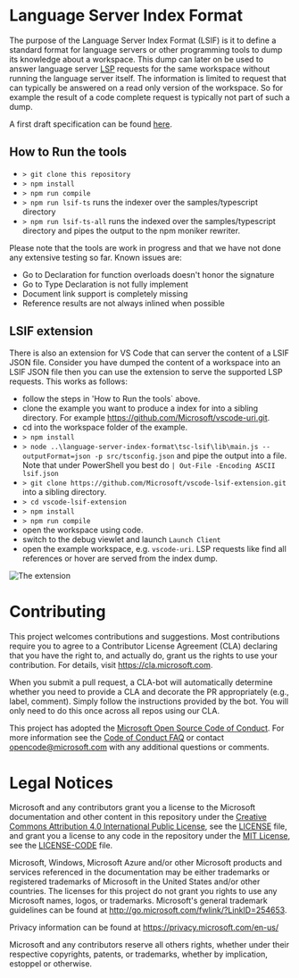 # Language Server Index Format

The purpose of the Language Server Index Format (LSIF) is it to define a standard format for language servers or other programming tools to dump its knowledge about a workspace. This dump can later on be used to answer language server [LSP](https://microsoft.github.io/language-server-protocol/) requests for the same workspace without running the language server itself. The information is limited to request that can typically be answered on a read only version of the workspace. So for example the result of a code complete request is typically not part of such a dump.

A first draft specification can be found [here](./spec/specification.md).

## How to Run the tools

- `> git clone this repository`
- `> npm install`
- `> npm run compile`
- `> npm run lsif-ts` runs the indexer over the samples/typescript directory
- `> npm run lsif-ts-all` runs the indexed over the samples/typescript directory and pipes the output to the npm moniker rewriter.

Please note that the tools are work in progress and that we have not done any extensive testing so far. Known issues are:

- Go to Declaration for function overloads doesn't honor the signature
- Go to Type Declaration is not fully implement
- Document link support is completely  missing
- Reference results are not always inlined when possible

## LSIF extension

There is also an extension for VS Code that can server the content of a LSIF JSON file. Consider you have dumped the content of a workspace into an LSIF JSON file then you can use the extension to serve the supported LSP requests. This works as follows:

- follow the steps in 'How to Run the tools` above.
- clone the example you want to produce a index for into a sibling directory. For example https://github.com/Microsoft/vscode-uri.git.
- cd into the workspace folder of the example.
- `> npm install`
- `> node ..\language-server-index-format\tsc-lsif\lib\main.js --outputFormat=json -p src/tsconfig.json` and pipe the output into a file. Note that under PowerShell you best do `| Out-File -Encoding ASCII lsif.json`
- `> git clone https://github.com/Microsoft/vscode-lsif-extension.git` into a sibling directory.
- `> cd vscode-lsif-extension`
- `> npm install`
- `> npm run compile`
- open the workspace using code.
- switch to the debug viewlet and launch `Launch Client`
- open the example workspace, e.g. `vscode-uri`. LSP requests like find all references or hover are served from the index dump.

![The extension](./extension.png)

# Contributing

This project welcomes contributions and suggestions.  Most contributions require you to agree to a
Contributor License Agreement (CLA) declaring that you have the right to, and actually do, grant us
the rights to use your contribution. For details, visit https://cla.microsoft.com.

When you submit a pull request, a CLA-bot will automatically determine whether you need to provide
a CLA and decorate the PR appropriately (e.g., label, comment). Simply follow the instructions
provided by the bot. You will only need to do this once across all repos using our CLA.

This project has adopted the [Microsoft Open Source Code of Conduct](https://opensource.microsoft.com/codeofconduct/).
For more information see the [Code of Conduct FAQ](https://opensource.microsoft.com/codeofconduct/faq/) or
contact [opencode@microsoft.com](mailto:opencode@microsoft.com) with any additional questions or comments.

# Legal Notices

Microsoft and any contributors grant you a license to the Microsoft documentation and other content
in this repository under the [Creative Commons Attribution 4.0 International Public License](https://creativecommons.org/licenses/by/4.0/legalcode),
see the [LICENSE](LICENSE) file, and grant you a license to any code in the repository under the [MIT License](https://opensource.org/licenses/MIT), see the
[LICENSE-CODE](LICENSE-CODE) file.

Microsoft, Windows, Microsoft Azure and/or other Microsoft products and services referenced in the documentation
may be either trademarks or registered trademarks of Microsoft in the United States and/or other countries.
The licenses for this project do not grant you rights to use any Microsoft names, logos, or trademarks.
Microsoft's general trademark guidelines can be found at http://go.microsoft.com/fwlink/?LinkID=254653.

Privacy information can be found at https://privacy.microsoft.com/en-us/

Microsoft and any contributors reserve all others rights, whether under their respective copyrights, patents,
or trademarks, whether by implication, estoppel or otherwise.
